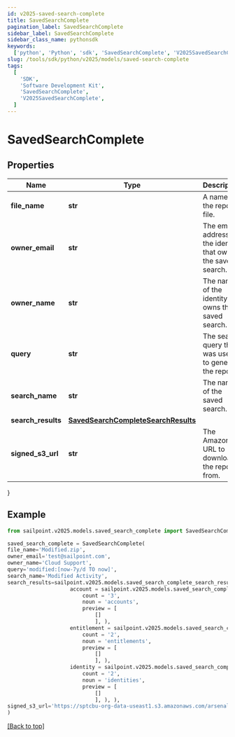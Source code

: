```yaml
---
id: v2025-saved-search-complete
title: SavedSearchComplete
pagination_label: SavedSearchComplete
sidebar_label: SavedSearchComplete
sidebar_class_name: pythonsdk
keywords:
  ['python', 'Python', 'sdk', 'SavedSearchComplete', 'V2025SavedSearchComplete']
slug: /tools/sdk/python/v2025/models/saved-search-complete
tags:
  [
    'SDK',
    'Software Development Kit',
    'SavedSearchComplete',
    'V2025SavedSearchComplete',
  ]
---
```


# SavedSearchComplete

## Properties

| Name | Type | Description | Notes |
| --- | --- | --- | --- |
| **file_name** | **str** | A name for the report file. | [required] |
| **owner_email** | **str** | The email address of the identity that owns the saved search. | [required] |
| **owner_name** | **str** | The name of the identity that owns the saved search. | [required] |
| **query** | **str** | The search query that was used to generate the report. | [required] |
| **search_name** | **str** | The name of the saved search. | [required] |
| **search_results** | [**SavedSearchCompleteSearchResults**](saved-search-complete-search-results) |  | [required] |
| **signed_s3_url** | **str** | The Amazon S3 URL to download the report from. | [required] |

}

## Example

```python
from sailpoint.v2025.models.saved_search_complete import SavedSearchComplete

saved_search_complete = SavedSearchComplete(
file_name='Modified.zip',
owner_email='test@sailpoint.com',
owner_name='Cloud Support',
query='modified:[now-7y/d TO now]',
search_name='Modified Activity',
search_results=sailpoint.v2025.models.saved_search_complete_search_results.SavedSearchComplete_searchResults(
                    account = sailpoint.v2025.models.saved_search_complete_search_results_account.SavedSearchComplete_searchResults_Account(
                        count = '3',
                        noun = 'accounts',
                        preview = [
                            []
                            ], ),
                    entitlement = sailpoint.v2025.models.saved_search_complete_search_results_entitlement.SavedSearchComplete_searchResults_Entitlement(
                        count = '2',
                        noun = 'entitlements',
                        preview = [
                            []
                            ], ),
                    identity = sailpoint.v2025.models.saved_search_complete_search_results_identity.SavedSearchComplete_searchResults_Identity(
                        count = '2',
                        noun = 'identities',
                        preview = [
                            []
                            ], ), ),
signed_s3_url='https://sptcbu-org-data-useast1.s3.amazonaws.com/arsenal-john/reports/Events%20Export.2020-05-06%2018%2759%20GMT.3e580592-86e4-4953-8aea-49e6ef20a086.zip?X-Amz-Algorithm=AWS4-HMAC-SHA256&X-Amz-Date=20200506T185919Z&X-Amz-SignedHeaders=host&X-Amz-Expires=899&X-Amz-Credential=AKIAV5E54XOGTS4Q4L7A%2F20200506%2Fus-east-1%2Fs3%2Faws4_request&X-Amz-Signature=2e732bb97a12a1fd8a215613e3c31fcdae8ba1fb6a25916843ab5b51d2ddefbc'
)

```

[[Back to top]](#)
